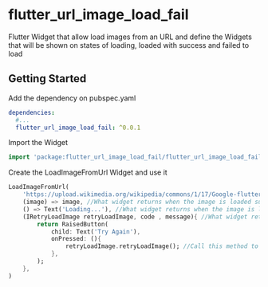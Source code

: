 # flutter_url_image_load_fail

Flutter Widget that allow load images from an URL and define the Widgets that will be shown on states of loading, loaded with success and failed to load

## Getting Started

Add the dependency on pubspec.yaml
```yaml
dependencies:
  #...
  flutter_url_image_load_fail: ^0.0.1
```

Import the Widget
```dart
import 'package:flutter_url_image_load_fail/flutter_url_image_load_fail.dart';
```

Create the LoadImageFromUrl Widget and use it
```dart
LoadImageFromUrl(
    'https://upload.wikimedia.org/wikipedia/commons/1/17/Google-flutter-logo.png', //Image URL to load
    (image) => image, //What widget returns when the image is loaded successfully
    () => Text('Loading...'), //What widget returns when the image is loading
    (IRetryLoadImage retryLoadImage, code , message){ //What widget returns when the image failed to load
        return RaisedButton(
            child: Text('Try Again'),
            onPressed: (){
                retryLoadImage.retryLoadImage(); //Call this method to retry load the image when it failed to load
            },
        );
    },
)
```
